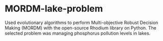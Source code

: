 # MORDM-lake-problem
Used evolutionary algorithms to perform Multi-objective Robust Decision Making (MORDM) with the open-source Rhodium library on Python. The selected problem was managing phosphorus pollution levels in lakes.
